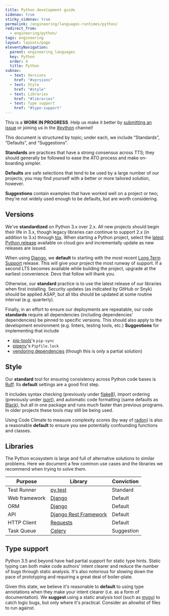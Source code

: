 ```yaml
---
title: Python development guide
sidenav: true
sticky_sidenav: true
permalink: /engineering/languages-runtimes/python/
redirect_from:
  - engineering/python/
tags: engineering
layout: layouts/page
eleventyNavigation: 
  parent: engineering_languages
  key: Python
  order: 4
  title: Python
subnav:
  - text: Versions
    href: "#versions"
  - text: Style
    href: "#style"
  - text: Libraries
    href: "#libraries"
  - text: Type support
    href: "#type-support"
---
```


This is a **WORK IN PROGRESS**. Help us make it better by [submitting an issue](https://github.com/18F/development-guide) or joining us in the [#python](https://gsa-tts.slack.com/messages/C02ES0C3R) channel!

This document is structured by topic; under each, we include “Standards”, “Defaults”, and “Suggestions”.

**Standards** are practices that have a strong consensus across TTS; they should generally be followed to ease the ATO process and make on-boarding simpler.

**Defaults** are safe selections that tend to be used by a large number of our projects; you may find yourself with a better or more tailored solution, however.

**Suggestions** contain examples that have worked well on a project or two; they're not widely used enough to be defaults, but are worth considering. 

## Versions
We've **standardized** on Python 3.x over 2.x. All new projects should begin their life in 3.x, though legacy libraries can continue to support 2.x (in addition to 3.x) through [tox](https://tox.readthedocs.io/en/latest/). When starting a Python project, select the [latest Python release](https://github.com/cloudfoundry/python-buildpack/releases) available on cloud.gov and incrementally update as new releases are issued.

When using [Django], we **default** to starting with the most recent [Long Term Support](https://www.djangoproject.com/download/#supported-versions) release. This will give your project the most runway of support. If a second LTS becomes available while building the project, upgrade at the earliest convenience. Devs that follow will thank you.

Otherwise, our **standard** practice is to use the latest release of our libraries when first installing. Security updates (as indicated by GitHub or Snyk) should be applied ASAP, but all libs should be updated at some routine interval (e.g. quarterly).

Finally, in an effort to ensure our deployments are repeatable, our code **standards** require all dependencies (including dependencies' dependencies) be pinned to specific versions. This should also apply to the development environment (e.g. linters, testing tools, etc.) **Suggestions** for implementing that include
* [pip-tools](https://github.com/jazzband/pip-tools)'s `pip-sync`
* [pipenv](https://github.com/pypa/pipenv)'s `Pipfile.lock`
* [vendoring dependencies](https://docs.cloudfoundry.org/buildpacks/python/index.html#vendoring)
  (though this is only a partial solution)

## Style

Our **standard** tool for ensuring consistency across Python code bases is
[Ruff](https://github.com/astral-sh/ruff). Its **default** settings are a good
first step.

It includes syntax checking (previously under
[flake8](http://flake8.pycqa.org/en/latest/)), import ordering (previously under
[isort](https://pypi.python.org/pypi/flake8-isort)), and automatic code
formatting (same defaults as [Black](https://black.readthedocs.io/en/stable/)),
but all in one package and runs much faster than previous programs. In older
projects these tools may still be being used.

Using Code Climate to measure complexity scores (by way of [radon](https://pypi.python.org/pypi/radon)) is also a reasonable **default** to ensure you see potentially confounding functions and classes.

## Libraries
The Python ecosystem is large and full of alternative solutions to similar problems. Here we document a few common use cases and the libraries we recommend when trying to solve them.

| Purpose | Library | Conviction |
| --- | --- | --- |
| Test Runner | [py.test](https://docs.pytest.org/en/latest/) | Standard |
| Web framework | [Django] | Default |
| ORM | [Django] | Default |
| API | [Django Rest Framework](http://www.django-rest-framework.org/) | Default |
| HTTP Client | [Requests](http://docs.python-requests.org/en/master/) | Default |
| Task Queue | [Celery](https://github.com/celery/celery) | Suggestion |
 
## Type support
Python 3.5 and beyond have had partial support for static type hints. Static typing can both make code authors' intent clearer and reduce the number of bugs through static analysis. It's also notorious for slowing down the pace of prototyping and requiring a great deal of boiler-plate.

Given this state, we believe it's reasonable to **default** to using type annotations when they make your intent clearer (i.e. as a form of documentation). We **suggest** using a static analysis tool (such as [mypy](http://mypy.readthedocs.io/en/latest/)) to catch logic bugs, but only where it's practical. Consider an allowlist of files to run against.

[Django]: https://www.djangoproject.com/
